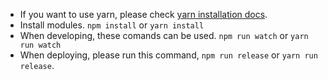 - If you want to use yarn, please check [yarn installation docs](https://yarnpkg.com/lang/en/docs/install/).
- Install modules.
  `npm install`
  or
  `yarn install`
- When developing, these comands can be used.
  `npm run watch`
  or
  `yarn run watch`
- When deploying, please run this command, `npm run release` or `yarn run release`.
